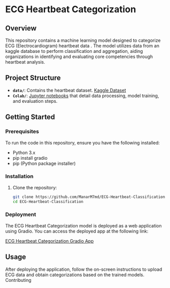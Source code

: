 # ECG Heartbeat Categorization

## Overview

This repository contains a machine learning model designed to categorize ECG (Electrocardiogram) heartbeat data . The model utilizes data from an kaggle database to perform classification and aggregation, aiding organizations in identifying and evaluating core competencies through heartbeat analysis.

## Project Structure

- **`data/`**: Contains the heartbeat dataset. [Kaggle Dataset](https://www.kaggle.com/datasets/shayanfazeli/heartbeat)
- **`Colab/`**: [Jupyter notebooks](https://colab.research.google.com/drive/17s0z6YDNwuuxgSPtBkYrbuca7ddmab0y?usp=sharing) that detail data processing, model training, and evaluation steps.

## Getting Started

### Prerequisites

To run the code in this repository, ensure you have the following installed:

- Python 3.x
- pip install gradio
- pip (Python package installer)

### Installation

1. Clone the repository:
   ```bash
   git clone https://github.com/ManarM7md/ECG-Heartbeat-Classification.git
   cd ECG-Heartbeat-Classification

### Deployment

The ECG Heartbeat Categorization model is deployed as a web application using Gradio. You can access the deployed app at the following link:

[ECG Heartbeat Categorization Gradio App
](https://18cdbf335368c7a1e9.gradio.live/)

## Usage

After deploying the application, follow the on-screen instructions to upload ECG data and obtain categorizations based on the trained models.
Contributing
